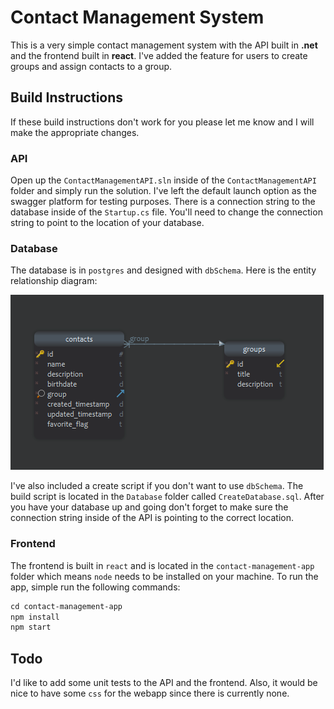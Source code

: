 # Contact Management System

This is a very simple contact management system with the API built in **.net** and the frontend built in **react**.  I've added the feature for users to create groups and assign contacts to a group.

## Build Instructions
If these build instructions don't work for you please let me know and I will make the appropriate changes.

### API
Open up the `ContactManagementAPI.sln` inside of the `ContactManagementAPI` folder and simply run the solution.  I've left the default launch option as the swagger platform for testing purposes.  There is a connection string to the database inside of the `Startup.cs` file.  You'll need to change the connection string to point to the location of your database.

### Database
The database is in `postgres` and designed with `dbSchema`.  Here is the entity relationship diagram:  

![ERD](/readmepics/contactManagementSchema.png)

I've also included a create script if you don't want to use `dbSchema`.  The build script is located in the `Database` folder called `CreateDatabase.sql`.  After you have your database up and going don't forget to make sure the connection string inside of the API is pointing to the correct location. 

### Frontend
The frontend is built in `react` and is located in the `contact-management-app` folder which means `node` needs to be installed on your machine.  To run the app, simple run the following commands:
```ps
cd contact-management-app
npm install
npm start
```

## Todo

I'd like to add some unit tests to the API and the frontend.  Also, it would be nice to have some `css` for the webapp since there is currently none.